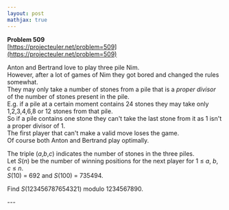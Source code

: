 ```yaml
---
layout: post
mathjax: true
---
```

**Problem 509**  
[https://projecteuler.net/problem=509](https://projecteuler.net/problem=509)

<p>
Anton and Bertrand love to play three pile Nim.<br />
However, after a lot of games of Nim they got bored and changed the rules somewhat.<br />
They may only take a number of stones from a pile that is a <dfn title="a proper divisor of n is a divisor of n smaller than n">proper divisor</dfn> of the number of stones present in the pile.<br /> E.g. if a pile at a certain moment contains 24 stones they may take only 1,2,3,4,6,8 or 12 stones from that pile.<br />
So if a pile contains one stone they can't take the last stone from it as 1 isn't a proper divisor of 1.<br />
The first player that can't make a valid move loses the game.<br />
Of course both Anton and Bertrand play optimally.</p>
<p>
The triple (<var>a</var>,<var>b</var>,<var>c</var>) indicates the number of stones in the three piles.<br />
Let <var>S</var>(<var>n</var>) be the number of winning positions for the next player for 1 ≤ <var>a</var>, <var>b</var>, <var>c</var> ≤ <var>n</var>.<br /><var>S</var>(10) = 692 and <var>S</var>(100) = 735494.</p>
<p>
Find <var>S</var>(123456787654321) modulo 1234567890.
</p>
---
